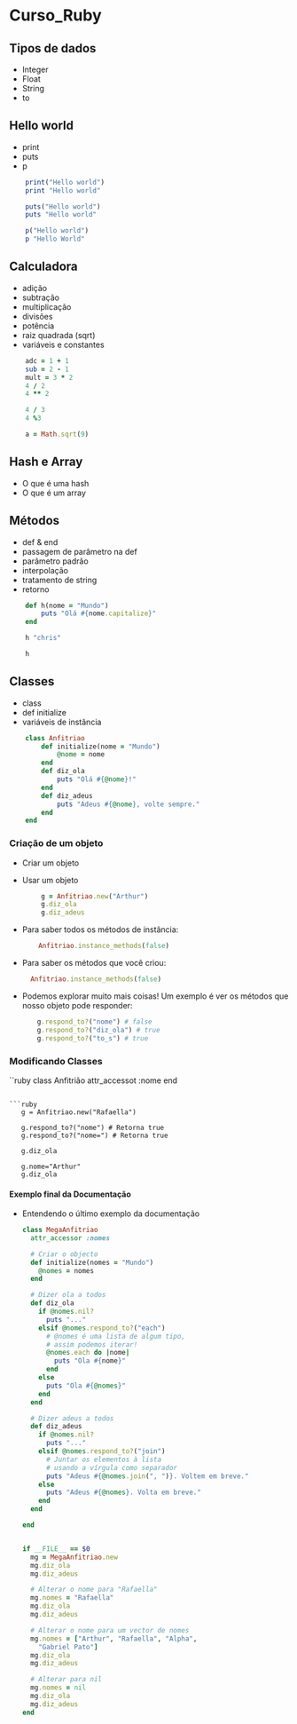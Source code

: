 # Curso_Ruby


## Tipos de dados

* Integer 
* Float 
* String
* to

## Hello world 

* print
* puts
* p

```ruby
    print("Hello world")
    print "Hello world"

    puts("Hello world")
    puts "Hello world"

    p("Hello world")
    p "Hello World"
 ```

## Calculadora

* adição
* subtração
* multiplicação
* divisões
* potência
* raiz quadrada (sqrt)
* variáveis e constantes

```ruby
    adc = 1 + 1
    sub = 2 - 1
    mult = 3 * 2
    4 / 2
    4 ** 2

    4 / 3
    4 %3

    a = Math.sqrt(9)
```

## Hash e Array
* O que é uma hash
* O que é um array

## Métodos

* def & end
* passagem de parâmetro na def
* parâmetro padrão
* interpolação
* tratamento de string
* retorno

```ruby
    def h(nome = "Mundo")
        puts "Olá #{nome.capitalize}"
    end

    h "chris"

    h
```

## Classes

* class
* def initialize
* variáveis de instância 

```ruby
    class Anfitriao
        def initialize(nome = "Mundo")
            @nome = nome
        end
        def diz_ola
            puts "Olá #{@nome}!"
        end
        def diz_adeus
            puts "Adeus #{@nome}, volte sempre."
        end
    end
```

### Criação de um objeto
* Criar um objeto

* Usar um objeto

```ruby
        g = Anfitriao.new("Arthur")
        g.diz_ola
        g.diz_adeus
```
    
* Para saber todos os métodos de instância: 
    ```ruby
        Anfitriao.instance_methods(false)
    ```
    
* Para saber os métodos que você criou:
    ```ruby
      Anfitriao.instance_methods(false)
    ```

* Podemos explorar muito mais coisas! Um exemplo é ver os métodos que nosso objeto pode responder:

 ```ruby
        g.respond_to?("nome") # false
        g.respond_to?("diz_ola") # true
        g.respond_to?("to_s") # true
 ```

### Modificando Classes

 ``ruby
    class Anfitrião
        attr_accessot :nome
    end
 ```

```ruby
    g = Anfitriao.new("Rafaella")

    g.respond_to?("nome") # Retorna true
    g.respond_to?("nome=") # Retorna true

    g.diz_ola

    g.nome="Arthur"
    g.diz_ola
```

#### Exemplo final da Documentação

* Entendendo o último exemplo da documentação

    ```ruby
    class MegaAnfitriao
      attr_accessor :nomes

      # Criar o objecto
      def initialize(nomes = "Mundo")
        @nomes = nomes
      end

      # Dizer ola a todos
      def diz_ola
        if @nomes.nil?
          puts "..."
        elsif @nomes.respond_to?("each")
          # @nomes é uma lista de algum tipo,
          # assim podemos iterar!
          @nomes.each do |nome|
            puts "Ola #{nome}"
          end
        else
          puts "Ola #{@nomes}"
        end
      end

      # Dizer adeus a todos
      def diz_adeus
        if @nomes.nil?
          puts "..."
        elsif @nomes.respond_to?("join")
          # Juntar os elementos à lista
          # usando a vírgula como separador
          puts "Adeus #{@nomes.join(", ")}. Voltem em breve."
        else
          puts "Adeus #{@nomes}. Volta em breve."
        end
      end

    end


    if __FILE__ == $0
      mg = MegaAnfitriao.new
      mg.diz_ola
      mg.diz_adeus

      # Alterar o nome para "Rafaella"
      mg.nomes = "Rafaella"
      mg.diz_ola
      mg.diz_adeus

      # Alterar o nome para um vector de nomes
      mg.nomes = ["Arthur", "Rafaella", "Alpha",
        "Gabriel Pato"]
      mg.diz_ola
      mg.diz_adeus

      # Alterar para nil
      mg.nomes = nil
      mg.diz_ola
      mg.diz_adeus
    end
    ```

